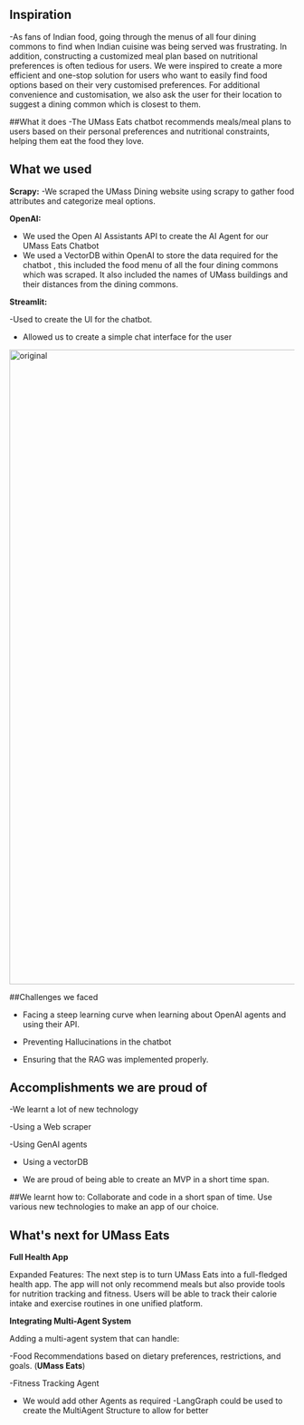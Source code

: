 ## Inspiration

-As fans of Indian food, going through the menus of all four dining commons to find when Indian cuisine was being served was frustrating. In addition, constructing a customized meal plan based on nutritional preferences is often tedious for users. We were inspired to create a more efficient and one-stop solution for users who want to easily find food options based on their very customised preferences. For additional convenience and customisation, we also ask the user for their location to suggest a dining common which is closest to them. 


##What it does
-The UMass Eats chatbot recommends meals/meal plans to users based on their personal preferences and nutritional constraints, helping them eat the food they love. 



## What we used 
**Scrapy:**
-We scraped the UMass Dining website using scrapy to gather food attributes and categorize meal options.

**OpenAI:**
- We used the Open AI Assistants API to create the AI Agent for our UMass Eats Chatbot
- We used a VectorDB within OpenAI to store the data required for the chatbot , this included the food menu of all the four dining commons which was scraped. It also included the names of UMass buildings and their distances from the dining commons. 

**Streamlit:**

-Used to create the UI for the chatbot.
- Allowed us to create a simple chat interface for the user

<img width="1121" alt="original" src="https://github.com/user-attachments/assets/e5a9b7b9-ec18-4f15-a058-39e7d154ee22">

##Challenges we faced

- Facing a steep learning curve when learning about OpenAI agents and using their API.

- Preventing Hallucinations in the chatbot
  
- Ensuring that the RAG was implemented properly.

## Accomplishments we are proud of

-We learnt a lot of new technology

-Using a Web scraper 

-Using GenAI agents 

- Using a vectorDB
  
- We are proud of being able to create an MVP in a short time span.

##We learnt how to:
Collaborate and code in a short span of time. Use various new technologies to make an app of our choice.

## What's next for UMass Eats
**Full Health App**

Expanded Features: The next step is to turn UMass Eats into a full-fledged health app.
The app will not only recommend meals but also provide tools for nutrition tracking and fitness.
Users will be able to track their calorie intake and exercise routines in one unified platform.

 **Integrating Multi-Agent System**

Adding a multi-agent system that can handle:

-Food Recommendations based on dietary preferences, restrictions, and goals. (**UMass Eats**)

-Fitness Tracking Agent
- We would add other Agents as required
-LangGraph could be used to create the MultiAgent Structure to allow for better


